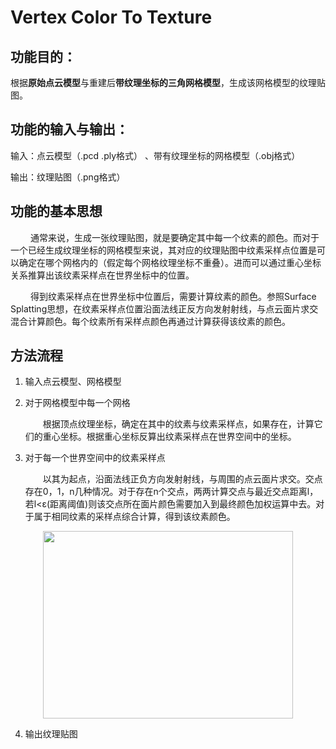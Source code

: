 # Vertex Color To Texture
## 功能目的：
根据**原始点云模型**与重建后**带纹理坐标的三角网格模型**，生成该网格模型的纹理贴图。
 
## 功能的输入与输出：
输入：点云模型（.pcd .ply格式） 、带有纹理坐标的网格模型（.obj格式）

输出：纹理贴图（.png格式）

## 功能的基本思想
&emsp;&emsp; 通常来说，生成一张纹理贴图，就是要确定其中每一个纹素的颜色。而对于一个已经生成纹理坐标的网格模型来说，其对应的纹理贴图中纹素采样点位置是可以确定在哪个网格内的（假定每个网格纹理坐标不重叠）。进而可以通过重心坐标关系推算出该纹素采样点在世界坐标中的位置。

&emsp;&emsp; 得到纹素采样点在世界坐标中位置后，需要计算纹素的颜色。参照Surface Splatting思想，在纹素采样点位置沿面法线正反方向发射射线，与点云面片求交混合计算颜色。每个纹素所有采样点颜色再通过计算获得该纹素的颜色。

## 方法流程

1. 输入点云模型、网格模型

2. 对于网格模型中每一个网格

    &emsp;&emsp;根据顶点纹理坐标，确定在其中的纹素与纹素采样点，如果存在，计算它们的重心坐标。根据重心坐标反算出纹素采样点在世界空间中的坐标。

3. 对于每一个世界空间中的纹素采样点

    &emsp;&emsp;以其为起点，沿面法线正负方向发射射线，与周围的点云面片求交。交点存在0，1，n几种情况。对于存在n个交点，两两计算交点与最近交点距离l，若l<ε(距离阈值)则该交点所在面片颜色需要加入到最终颜色加权运算中去。对于属于相同纹素的采样点综合计算，得到该纹素颜色。
<div  align="center">    
    <img src="https://img-blog.csdnimg.cn/20210902111012379.jpg?x-oss-process=image/watermark,type_ZHJvaWRzYW5zZmFsbGJhY2s,shadow_50,text_Q1NETiBA5Y2X5pyb5bGx6LCt5paH5paH,size_20,color_FFFFFF,t_70,g_se,x_16" width = "400" height = "300" />
</div>
    
4. 输出纹理贴图
